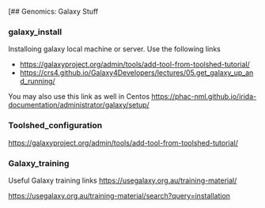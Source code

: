 [## Genomics: Galaxy Stuff 

### galaxy_install

Installoing galaxy local machine or server. Use the following links
- https://galaxyproject.org/admin/tools/add-tool-from-toolshed-tutorial/
- https://crs4.github.io/Galaxy4Developers/lectures/05.get_galaxy_up_and_running/

You may also use this link as well in Centos
https://phac-nml.github.io/irida-documentation/administrator/galaxy/setup/

### Toolshed_configuration 
https://galaxyproject.org/admin/tools/add-tool-from-toolshed-tutorial/

### Galaxy_training
Useful Galaxy training links
https://usegalaxy.org.au/training-material/

https://usegalaxy.org.au/training-material/search?query=installation

